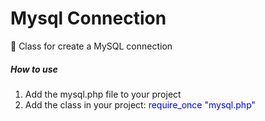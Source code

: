 # Mysql Connection
<p>🚀 Class for create a MySQL connection</p>
<h5>How to use</h5>
<ol>
  <li>Add the mysql.php file to your project</li>
  <li>Add the class in your project: <span style="color: blue;"> require_once "mysql.php"</span></li>
</ol>
